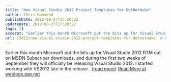 ```yaml
---
title: "New Visual Studio 2012 Project Templates for DotNetNuke"
author: Chris Hammond
publishDate: 2012-08-27T17:20:22
updateDate: 2012-08-27T17:20:22
tags: []
excerpt: "Earlier this month Microsoft put the bits up for Visual Studio 2012 RTM out on MSDN Subscriber downloads, and during the first two weeks of September they will officially be releasing Visual Studio 2012. I started working with VS2012 late in the release...(read more)"
url: /2012/new-visual-studio-2012-project-templates-for-dotnetnuke  # Use the generated URL with year
---
```

Earlier this month Microsoft put the bits up for Visual Studio 2012 RTM out on MSDN Subscriber downloads, and during the first two weeks of September they will officially be releasing Visual Studio 2012. I started working with VS2012 late in the release...(<a href="https://weblogs.asp.net/christoc/archive/2012/08/27/new-visual-studio-2012-project-templates-for-dotnetnuke.aspx">read more</a>)<img src="https://weblogs.asp.net/aggbug.aspx?PostID=8872839" width="1" height="1"> <a href="https://weblogs.asp.net/christoc/archive/2012/08/27/new-visual-studio-2012-project-templates-for-dotnetnuke.aspx">Read More at weblogs.asp.net</a>
